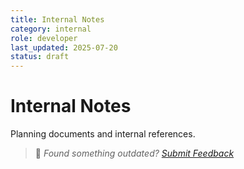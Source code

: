 ```yaml
---
title: Internal Notes
category: internal
role: developer
last_updated: 2025-07-20
status: draft
---
```


# Internal Notes

Planning documents and internal references.

> 💬 *Found something outdated? [Submit Feedback](../feedback.md)*
